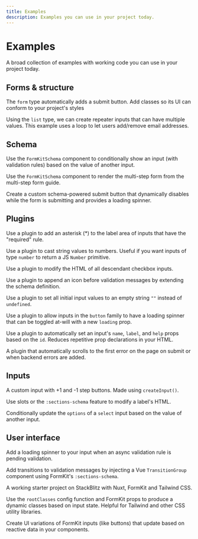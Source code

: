 ```yaml
---
title: Examples
description: Examples you can use in your project today.
---
```


# Examples

<page-toc></page-toc>

A broad collection of examples with working code you can use in your project today.

## Forms & structure

<ExampleCard
  href="https://formkit.link/15ed219785d1da903088fcf33ab852af"
  title="Add classes to the FormKit-provided submit button">
The <code>form</code> type automatically adds a submit button. Add classes so its UI can conform to your project's styles
</ExampleCard>

<ExampleCard
  href="https://formkit.link/b7cc2c4ae2b02807065d6617ead62783"
  title="Using a list to repeat an input">
Using the <code>list</code> type, we can create repeater inputs that can have multiple values. This example uses a loop to let users add/remove email addresses.
</ExampleCard>

## Schema

<ExampleCard
  href="https://formkit.link/7373dc9cfd753e8ed3acd3c815438b62"
  title="Conditionally show input based on value of another input">
Use the <code>FormKitSchema</code> component to conditionally show an input (with validation rules) based on the value of another input.
</ExampleCard>

<ExampleCard
  href="https://formkit.link/9fc88976fc72d4d09f5deb2b1891abce"
  title="Multi-step form built from Schema">
Use the <code>FormKitSchema</code> component to render the multi-step form from the multi-step form guide.
</ExampleCard>

<ExampleCard
  href="https://formkit.link/6e6d3e9b251a3662af15bd0c1c55e4be"
  title="Custom schema submit button with disabled state and loading spinner">
Create a custom schema-powered submit button that dynamically disables while the form is submitting and provides a loading spinner.
</ExampleCard>

## Plugins

<ExampleCard
  href="https://formkit.link/b48228435ec7770fbc81de811fbe35d8"
  title="Add an asterisk to the labels of all required inputs">
Use a plugin to add an asterisk (\*) to the label area of inputs that have the "required" rule.
</ExampleCard>

<ExampleCard
  href="https://formkit.link/b37c7d36263ab0ee1bd626aa0a405b93"
  title="Make number inputs return number values">
Use a plugin to cast string values to numbers. Useful if you want inputs of type <code>number</code> to return a JS <code>Number</code> primitive.
</ExampleCard>

<ExampleCard
  href="https://formkit.link/e9712ba9d7f6c0ab5648b15a89147ba7"
  title="Remove the inner wrapper on all checkboxes">
Use a plugin to modify the HTML of all descendant checkbox inputs.
</ExampleCard>

<ExampleCard
  href="https://formkit.link/8b90542319deb5ab29cb5811d7a28db7"
  title="Add an icon before validation messages">
Use a plugin to append an icon before validation messages by extending the schema definition.
</ExampleCard>

<ExampleCard
  href="https://formkit.link/e1ba341cb0e4f9ae08d3b9f90ec84f11"
  title="Set initial values to empty strings instead of undefined">
Use a plugin to set all initial input values to an empty string <code>""</code> instead of <code>undefined</code>.
</ExampleCard>

<ExampleCard
  href="https://formkit.link/82a8f02c1651812d710b28d300334d99"
  title="Add a manually toggleable loading spinner to 'button'-type inputs">
Use a plugin to allow inputs in the <code>button</code> family to have a loading spinner that can be toggled at-will with a new <code>loading</code> prop.
</ExampleCard>

<ExampleCard
  href="https://formkit.link/c253b391d5f16f226457073bb6dc30c4"
  title="Automatically set an input's name, label, and help text based on the id">
Use a plugin to automatically set an input's <code>name</code>, <code>label</code>, and <code>help</code> props based on the <code>id</code>. Reduces repetitive prop declarations in your HTML.
</ExampleCard>

<ExampleCard
  href="https://formkit.link/c4270ef4308aff6a43c46a1e93c14e0f"
  title="Scroll to the first validation or error on the form.">
A plugin that automatically scrolls to the first error on the page on submit or when backend errors are added.
</ExampleCard>

## Inputs

<ExampleCard
  href="https://formkit.link/4c282e69337fdfca35ec613e2f67fcc9"
  title="Number input with custom step buttons">
A custom input with +1 and -1 step buttons. Made using <code>createInput()</code>.
</ExampleCard>

<ExampleCard
  href="https://formkit.link/035bcab1dcba2420902bdae7b64811b4"
  title="Add a link (<a> tag) to a label">
Use slots or the <code>:sections-schema</code> feature to modify a label's HTML.
</ExampleCard>

<ExampleCard
  href="https://formkit.link/d8b7840c35adb657a454eec7c76264fd"
  title="Conditionally update options of a select input">
Conditionally update the <code>options</code> of a <code>select</code> input based on the value of another input.
</ExampleCard>

## User interface

<ExampleCard
  href="https://formkit.link/35c793e3b7b58097098437d0c1707c62"
  title="Add a loading indicator for async validation rules">
Add a loading spinner to your input when an async validation rule is pending validation.
</ExampleCard>

<ExampleCard
  href="https://formkit.link/c210b252deb3433e5444a3d7ec1b9582"
  title="Add transitions to validation messages">
Add transitions to validation messages by injecting a Vue <code>TransitionGroup</code> component using FormKit's <code>:sections-schema</code>.
</ExampleCard>

<ExampleCard
  href="https://stackblitz.com/edit/github-vqvsuh"
  title="Starter project with Nuxt, FormKit, and Tailwind">
A working starter project on StackBlitz with Nuxt, FormKit and Tailwind CSS.
</ExampleCard>

<ExampleCard
  href="https://formkit.link/c7c68f83dd98aa8744abff97466fc49d"
  title="Produce dynamic classes based on an input's state">
Use the <code>rootClasses</code> config function and FormKit props to produce a dynamic classes based on input state. Helpful for Tailwind and other CSS utility libraries.
</ExampleCard>

<ExampleCard
  href="https://formkit.link/33b779548f9285c854b49d296e080094"
  title="Create reactive UI variations of FormKit inputs using “features”">
Create UI variations of FormKit inputs (like buttons) that update based on reactive data in your components.
</ExampleCard>
